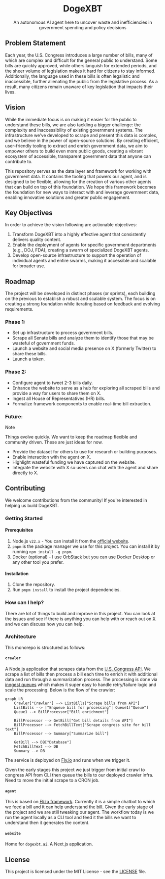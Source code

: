 <div align="center">
  <h1>DogeXBT</h1>
  <p>An autonomous AI agent here to uncover waste and inefficiencies in government spending and policy decisions</p>
</div>

## Problem Statement

Each year, the U.S. Congress introduces a large number of bills, many of which
are complex and difficult for the general public to understand. Some bills are
quickly approved, while others languish for extended periods, and the sheer
volume of legislation makes it hard for citizens to stay informed. Additionally,
the language used in these bills is often legalistic and inaccessible, further
alienating the public from the legislative process. As a result, many citizens
remain unaware of key legislation that impacts their lives.

## Vision

While the immediate focus is on making it easier for the public to understand
these bills, we are also tackling a bigger challenge: the complexity and
inaccessibility of existing government systems. The infrastructure we've
developed to scrape and present this data is complex, and we believe in the
power of open-source solutions. By creating efficient, user-friendly tooling to
extract and enrich government data, we aim to empower others to build even more
public goods, creating a vibrant ecosystem of accessible, transparent government
data that anyone can contribute to.

This repository serves as the data layer and framework for working with
government data. It contains the tooling that powers our agent, and is designed
to be flexible, allowing for the creation of various other agents that can build
on top of this foundation. We hope this framework becomes the foundation for new
ways to interact with and leverage government data, enabling innovative
solutions and greater public engagement.

## Key Objectives

In order to achieve the vision following are actionable objectives:

1. Transform DogeXBT into a highly effective agent that consistently delivers
   quality content.
2. Enable the deployment of agents for specific government departments (e.g.,
   DOJ, FDA), creating a swarm of specialized DogeXBT agents.
3. Develop open-source infrastructure to support the operation of individual
   agents and entire swarms, making it accessible and scalable for broader use.

## Roadmap

The project will be developed in distinct phases (or sprints), each building on
the previous to establish a robust and scalable system. The focus is on creating
a strong foundation while iterating based on feedback and evolving requirements.

### Phase 1:

- Set up infrastructure to process government bills.
- Scrape all Senate bills and analyze them to identify those that may be
  wasteful of government funds.
- Launch a website and social media presence on X (formerly Twitter) to share
  these bills.
- Launch a token.

### Phase 2:

- Configure agent to tweet 2-3 bills daily.
- Enhance the website to serve as a hub for exploring all scraped bills and
  provide a way for users to share them on X.
- Ingest all House of Representatives (HR) bills.
- Formalize framework components to enable real-time bill extraction.

### Future:

> [!NOTE]
>
> Things evolve quickly. We want to keep the roadmap flexible and community
> driven. These are just ideas for now.

- Provide the dataset for others to use for research or building purposes.
- Enable interaction with the agent on X.
- Highlight wasteful funding we have captured on the website.
- Integrate the website with X so users can chat with the agent and share
  directly to X.

## Contributing

We welcome contributions from the community! If you're interested in helping us
build DogeXBT.

### Getting Started

#### Prerequisites

1. Node.js `v22.x` - You can install it from the
   [official website](https://nodejs.org/).
2. `pnpm` is the package manager we use for this project. You can install it by
   running `npm install -g pnpm`.
3. Docker (optional) - I use [OrbStack](https://orbstack.dev) but you can use
   Docker Desktop or any other tool you prefer.

#### Installation

1. Clone the repository.
2. Run `pnpm install` to install the project dependencies.

### How can I help?

There are lot of things to build and improve in this project. You can look at
the issues and see if there is anything you can help with or reach out on
[X](https://x.com/singh_saihaj) and we can discuss how you can help.

### Architecture

This monorepo is structured as follows:

#### `crawler`

A Node.js application that scrapes data from the
[U.S. Congress API](https://api.congress.gov). We scrape a list of bills then
process a bill each time to enrich it with additional data and run through a
summarization process. The processing is done via
[inngest queues](https://www.inngest.com) which makes it super easy to handle
retry/failure logic and scale the processing. Below is the flow of the crawler:

```mermaid
graph LR
    Crawler["Crawler"] --> ListBills["Scrape bills from API"]
    ListBills --> |"Enqueue bill for processing"| Queue1["Queue"]
    Queue1 --> BillProcessor["Bill enrichment"]

    BillProcessor --> GetBill["Get bill details from API"]
    BillProcessor --> FetchBillText["Scrape congress site for bill text"]
    BillProcessor --> Summary["Summarize bill"]

    GetBill --> DB["Database"]
    FetchBillText --> DB
    Summary --> DB
```

The service is deployed on [Fly.io](https://fly.io) and runs when we trigger it.

Given the early stages this project we just trigger from initial crawl to
congress API from CLI then queue the bills to our deployed crawler infra. Need
to move the initial scrape to a CRON job.

#### `agent`

This is based on [Eliza framework](https://github.com/elizaOS/eliza). Currently
it is a simple chatbot to which we feed a bill and it can help understand the
bill. Given the early stage of the project and we are still tweaking our agent.
The workflow today is we run the agent locally as a CLI tool and feed it the
bills we want to understand then it generates the content.

#### `website`

Home for `dogexbt.ai`. A Next.js application.

## License

This project is licensed under the MIT License - see the [LICENSE](LICENSE)
file.
